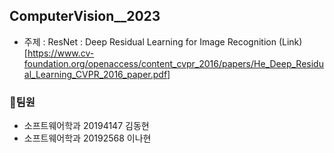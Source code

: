 ## ComputerVision__2023
- 주제 : ResNet : Deep Residual Learning for Image Recognition (Link)[https://www.cv-foundation.org/openaccess/content_cvpr_2016/papers/He_Deep_Residual_Learning_CVPR_2016_paper.pdf]

### 👫팀원
- 소프트웨어학과 20194147 김동현
- 소프트웨어학과 20192568 이나현

